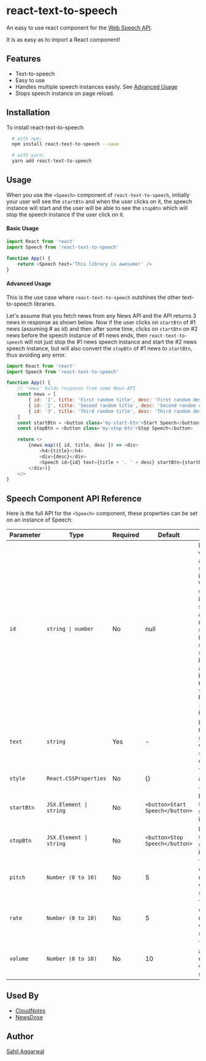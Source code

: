 # react-text-to-speech

An easy to use react component for the [Web Speech API](https://developer.mozilla.org/en-US/docs/Web/API/Web_Speech_API).

It is as easy as to import a React component!

## Features

- Text-to-speech
- Easy to use
- Handles multiple speech instances easily. See [Advanced Usage](#Advanced-Usage)
- Stops speech instance on page reload.


## Installation

To install react-text-to-speech

```bash
  # with npm:
  npm install react-text-to-speech --save

  # with yarn:
  yarn add react-text-to-speech
```

## Usage

When you use the `<Speech>` component of `react-text-to-speech`, initially your user will see the `startBtn` and when the user clicks on it, the speech instance will start and the user will be able to see the `stopBtn` which will stop the speech instance if the user click on it.

#### Basic Usage
```javascript
import React from 'react'
import Speech from 'react-text-to-speech'

function App() {
    return <Speech text='This library is awesome!' />
}
```

#### Advanced Usage

This is the use case where `react-text-to-speech` outshines the other text-to-speech libraries.

Let's assume that you fetch news from any News API and the API returns 3 news in response as shown below. Now if the user clicks on `startBtn` of #1 news (assuming # as id) and then after some time, clicks on `startBtn` on #2 news before the speech instance of #1 news ends, then `react-text-to-speech` will not just stop the #1 news speech instance and start the #2 news speech instance, but will also convert the `stopBtn` of #1 news to `startBtn`, thus avoiding any error.

```javascript
import React from 'react'
import Speech from 'react-text-to-speech'

function App() {
    // 'news' holds response from some News API
    const news = [
        { id: '1', title: 'First random title', desc: 'First random description' },
        { id: '2', title: 'Second random title', desc: 'Second random description' },
        { id: '3', title: 'Third random title', desc: 'Third random description' },
    ]
    const startBtn = <button class='my-start-btn'>Start Speech</button>
    const stopBtn = <button class='my-stop-btn'>Stop Speech</button>

    return <>
        {news.map(({ id, title, desc }) => <div>
            <h4>{title}</h4>
            <div>{desc}</div>
            <Speech id={id} text={title + '. ' + desc} startBtn={startBtn} stopBtn={stopBtn} />
        </div>)}
    </>
}
```

## Speech Component API Reference

Here is the full API for the `<Speech>` component, these properties can be set on an instance of Speech:

| Parameter  | Type                    | Required | Default                         | Description                                                                                                                                                                                                                                  |
| -          | -                       | -        | -                               | -                                                                                                                                                                                                                                            |
| `id`       | `string \| number`      | No       | null                            | Required when there are multiple speech instances. When a speech instance is started, the already running speech instance will stop and the speech button will automatically be changed to the `startBtn` based on the `id` of the instance. |
| `text`     | `string`                | Yes      | -                               | It contains the text to be spoken when `startBtn` is clicked.                                                                                                                                                                                |
| `style`    | `React.CSSProperties`   | No       | {}                              | The style attribute of `JSX.Element`.                                                                                                                                                                                                        |
| `startBtn` | `JSX.Element \| string` | No       | `<button>Start Speech</button>` | Button to start the speech instance.                                                                                                                                                                                                         |
| `stopBtn`  | `JSX.Element \| string` | No       | `<button>Stop Speech</button>`  | Button to stop the speech instance.                                                                                                                                                                                                          |
| `pitch`    | `Number (0 to 10)`      | No       | 5                               | The pitch at which the utterance will be spoken at.                                                                                                                                                                                          |
| `rate`     | `Number (0 to 10)`      | No       | 5                               | The speed at which the utterance will be spoken at.                                                                                                                                                                                          |
| `volume`   | `Number (0 to 10)`      | No       | 10                              | The volume at which the utterance will be spoken at.                                                                                                                                                                                         |

## Used By

- [CloudNotes](https://cloudnotesweb.netlify.app/)
- [NewsDose](https://newsdoseweb.netlify.app/)


## Author

[Sahil Aggarwal](https://www.github.com/SahilAggarwal2004)